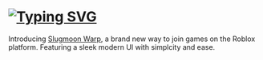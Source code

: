 # [![Typing SVG](https://readme-typing-svg.demolab.com?font=Montserrat&pause=1000&color=F7CA4C&width=435&lines=Slugmoon+Warp)](https://warp.slugmoon.lol)

Introducing [Slugmoon Warp](https://warp.slugmoon.lol), a brand new way to join games on the Roblox platform.
Featuring a sleek modern UI with simplcity and ease.

